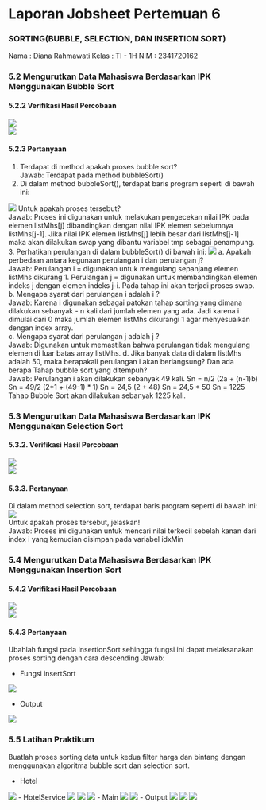 # Laporan Jobsheet Pertemuan 6  
### SORTING(BUBBLE, SELECTION, DAN INSERTION SORT)

Nama    : Diana Rahmawati
Kelas   : TI - 1H
NIM     : 2341720162

### 5.2 Mengurutkan Data Mahasiswa Berdasarkan IPK Menggunakan Bubble Sort

#### 5.2.2 Verifikasi Hasil Percobaan

<img src="data_awal.png">
<br>
<img src="bubble.png">

#### 5.2.3 Pertanyaan
1. Terdapat di method apakah proses bubble sort? <br>
    Jawab: Terdapat pada method bubbleSort()
2. Di dalam method bubbleSort(), terdapat baris program seperti di bawah ini:
<img src="soal2_5.2.3.png">
Untuk apakah proses tersebut? <br>
    Jawab: Proses ini digunakan untuk melakukan pengecekan nilai IPK pada elemen listMhs[j] dibandingkan dengan nilai IPK elemen sebelumnya listMhs[j-1]. Jika nilai IPK elemen listMhs[j] lebih besar dari listMhs[j-1] maka akan dilakukan swap yang dibantu variabel tmp sebagai penampung. <br>
3. Perhatikan perulangan di dalam bubbleSort() di bawah ini:
<img src="soal3_5.2.3.png">
a. Apakah perbedaan antara kegunaan perulangan i dan perulangan j? <br>
   Jawab: 
    Perulangan i = digunakan untuk mengulang sepanjang elemen listMhs dikurang 1.
    Perulangan j = digunakan untuk membandingkan elemen indeks j dengan elemen indeks j-i. Pada tahap ini akan terjadi proses swap. <br>
b. Mengapa syarat dari perulangan i adalah i<listMhs.length-1> ? <br>
   Jawab: Karena i digunakan sebagai patokan tahap sorting yang dimana dilakukan sebanyak - n kali dari jumlah elemen yang ada. Jadi karena i dimulai dari 0 maka jumlah elemen listMhs dikurangi 1 agar menyesuaikan dengan index array. <br>
c. Mengapa syarat dari perulangan j adalah j<listMhs.length-i> ? <br>
   Jawab: Digunakan untuk memastikan bahwa perulangan tidak mengulang elemen di luar batas array listMhs.
d. Jika banyak data di dalam listMhs adalah 50, maka berapakali perulangan i akan berlangsung? Dan ada berapa Tahap bubble sort yang ditempuh? <br>
   Jawab: Perulangan i akan dilakukan sebanyak 49 kali. 
    Sn = n/2 (2a + (n-1)b)
    Sn = 49/2 (2*1 + (49-1) * 1)
    Sn = 24,5 (2 + 48)
    Sn = 24,5 * 50
    Sn = 1225
   Tahap Bubble Sort akan dilakukan sebanyak 1225 kali.


### 5.3 Mengurutkan Data Mahasiswa Berdasarkan IPK Menggunakan Selection Sort

#### 5.3.2. Verifikasi Hasil Percobaan

<img src="data_awal.png">
<br>
<img src="selection.png">

#### 5.3.3. Pertanyaan
Di dalam method selection sort, terdapat baris program seperti di bawah ini:
<img src="soal_5.3.3.png"> <br>
Untuk apakah proses tersebut, jelaskan! <br>
   Jawab: Proses ini digunakan untuk mencari nilai terkecil sebelah kanan dari index i yang kemudian disimpan pada variabel idxMin

### 5.4 Mengurutkan Data Mahasiswa Berdasarkan IPK Menggunakan Insertion Sort

#### 5.4.2 Verifikasi Hasil Percobaan

<img src="data_awal.png">
<br>
<img src="insert.png">


#### 5.4.3 Pertanyaan
Ubahlah fungsi pada InsertionSort sehingga fungsi ini dapat melaksanakan proses sorting dengan cara descending
   Jawab: 
- Fungsi insertSort
<img src="insertiondesc.png">

- Output
<img src="outputinsertiondesc.png">

### 5.5 Latihan Praktikum
Buatlah proses sorting data untuk kedua filter harga dan bintang dengan menggunakan algoritma bubble sort dan selection sort.
- Hotel
<img src="hotel.png">
- HotelService
<img src="fungsi1.png">
<img src="fungsi2.png">
<img src="fungsi3.png">
- Main
<img src="main1.png">
<img src="main2.png">
- Output
<img src="output1.png">
<img src="output2.png">
<img src="output3.png">
